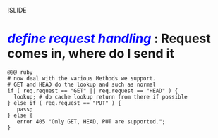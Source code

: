 !SLIDE
# <em style="color:blue;">define request handling</em> : Request comes in, where do I send it #

    @@@ ruby
    # now deal with the various Methods we support.  
    # GET and HEAD do the lookup and such as normal
    if ( req.request == "GET" || req.request == "HEAD" ) {
      lookup; # do cache lookup return from there if possible
    } else if ( req.request == "PUT" ) {
       pass;
    } else {
       error 405 "Only GET, HEAD, PUT are supported.";
    }
